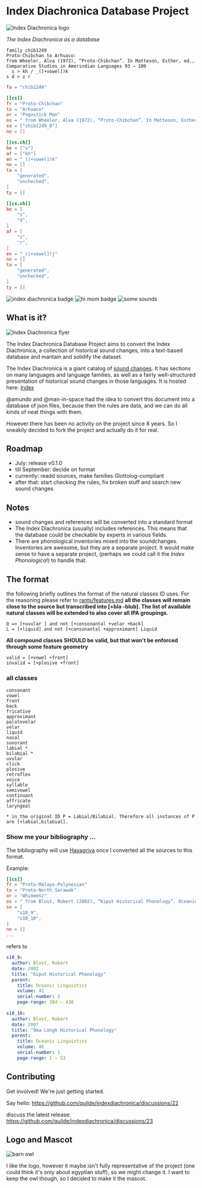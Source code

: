 # Index Diachronica Database Project
![Index Diachronica logo](logo/social.png)

*The Index Diachronica as a database*

```
family chib1249
Proto-Chibchan to Arhuaco:
from Wheeler, Alva (1972), “Proto-Chibchan”. In Matteson, Esther, ed., Comparative Studies in Amerindian Languages 93 – 108
  s > kh / _([+vowel])k
s d > z r
```

```toml
fa = "chib1249"

[[cs]]
fr = "Proto-Chibchan"
to = "Arhuaco"
or = "Pogostick Man"
os = " from Wheeler, Alva (1972), “Proto-Chibchan”. In Matteson, Esther, ed., Comparative Studies in Amerindian Languages 93 – 108"
so = ["chib1249_0"]
no = []

[[cs.ch]]
be = ["s"]
af = ["kh"]
en = "_([+vowel])k"
no = []
ta = [
    "generated",
    "unchecked",
]
ty = []

[[cs.ch]]
be = [
    "s",
    "d",
]
af = [
    "z",
    "r",
]
en = "_([+vowel])j"
no = []
ta = [
    "generated",
    "unchecked",
]
ty = []
```


![index diachronica badge](https://img.shields.io/badge/dynamic/json?url=https%3A%2F%2Fquilde.github.io%2Findexdiachronica%2Findex_json%2Fafroasiatic.json&query=%24.change_sets%5B%3A1%5D.to&logo=json&logoColor=8495f9&label=some%20lang%20from%20Index%20Diachronica%3A
)
![hi mom badge](https://img.shields.io/badge/hi-mom-blue)
![some sounds](https://img.shields.io/badge/dynamic/json?url=https%3A%2F%2Fquilde.github.io%2Findexdiachronica%2Findex_json%2Fafroasiatic.json&query=%24.change_sets%5B%3A1%5D.changes%5B%3A1%5D.before&logo=json&logoColor=8495f9&label=some%20sounds%20from%20Index%20Diachronica%3A
)

## What is it?

![Index Diachronica flyer](publicity/flyer.PNG)

The Index Diachronica Database Project aims to convert the Index Diachronica, a collection of historical sound changes, into a text-based
database and mantain and solidify the dataset.

The Index Diachronica is a giant catalog of [sound changes](https://en.wikipedia.org/wiki/Sound_change). It has sections on many languages and language families, as well as a fairly well-structured presentation of historical sound changes in those languages.
It is hosted here: [Index](https://chridd.nfshost.com/diachronica/) 

@amundo and @man-in-space had the idea to convert this document into a database of json files, because then the rules are data, and we can do all kinds of neat things with them. 

However there has been no activity on the project since 8 years. So I sneakily decided to fork the project and actually do it for real.

## Roadmap
- July: release v0.1.0 
- till September: decide on format 
- currently: readd sources, make families Glottolog-compliant
- after that: start checking the rules, fix broken stuff and search new sound changes
 
## Notes
- sound changes and references will be converted into a standard format
- The Index Diachronica (usually) includes references. This means that the 
database could be checkable by experts in various fields.
- There are phonological inventories mixed into the soundchanges. Inventories are awesome, but they are a separate project. It would make sense to have a separate project, (perhaps we could call it the _Index Phonologica_!) to handle that.

## The format
the following briefly outlines the format of the natural  classes ID uses. For the reasoning please refer to [rants/features.md](rants/features.md)
**all the classes will remain close to the source but transcribed into [+bla -blub]. The list of available natural classes will be extended to also cover all IPA groupings.**
```
Q => [+uvular ] and not [+consonantal +velar +back]
L = [+liquid] and not [+consonantal +approximant] Liquid
```
**All compound classes SHOULD be valid, but that won't be enforced through some feature geometry**
```
valid = [+vowel +front]
invalid = [+plosive +front]
```
### all classes
```
consonant
vowel
front
back
fricative
approximant
palatovelar
velar
liquid
nasal
sonorant
labial *
bilabial *
uvular
click
plosive
retroflex
voice
syllable
semivowel
continuant
affricate
laryngeal

* in the original ID P = Labial/Bilabial. Therefore all instances of P are [+labial,bilabial].
```

### Show me your bibliography ...

The bibliography will use [Hayagriva](https://github.com/typst/hayagriva) once I converted all the sources to this format.

Example:

```toml
[[cs]]
fr = "Proto-Malayo-Polynesian"
to = "Proto-North Sarawak"
or = "Whimemsz"
os = " from Blust, Robert (2002), “Kiput Historical Phonology”. Oceanic Linguistics 41(2):384 – 438; and Blust, Robert (2007), “Òma Lóngh Historical Phonology”. Oceanic Linguistics 46(1):1 – 53"
so = [
    "s10_9",
    "s10_10",
]
no = []
...
```

refers to

```yaml
s10_9:
  author: Blust, Robert
  date: 2002 
  title: "Kiput Historical Phonology"
  parent: 
    title: Oceanic Linguistics
    volume: 41
    serial-number: 2
    page-range: 384 – 438
  
s10_10:
  author: Blust, Robert
  date: 2007 
  title: "Òma Lóngh Historical Phonology"
  parent: 
    title: Oceanic Linguistics
    volume: 46
    serial-number: 1
    page-range: 1 – 53 
```

## Contributing 

Get involved! We're just getting started. 

Say hello: https://github.com/quilde/indexdiachronica/discussions/22

discuss the latest release: https://github.com/quilde/indexdiachronica/discussions/23

<!--submit sound changes:

help coding:

discuss philosophical stuff regarding the index: 
-->

## Logo and Mascot

![barn owl](logo/Barn_Owl,_Lancashire.jpg)

I like the logo, however it maybe isn't fully representative of the project (one could think it's only about egyptian stuff), so we might change it. I want to keep the owl though, so I decided to make it the mascot.